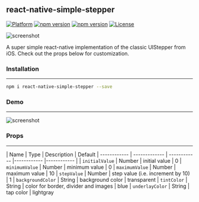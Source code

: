 ## react-native-simple-stepper

[![Platform](https://img.shields.io/badge/platform-react--native-lightgrey.svg)](http://facebook.github.io/react-native/)
[![npm version](http://img.shields.io/npm/v/react-native-simple-stepper.svg)](https://www.npmjs.com/package/react-native-simple-stepper)
[![npm version](http://img.shields.io/npm/dm/react-native-simple-stepper.svg)](https://www.npmjs.com/package/react-native-simple-stepper)
[![License](https://img.shields.io/badge/license-MIT-blue.svg)](https://raw.github.com/devBrian/react-native-simple-stepper/master/LICENSE)

![screenshot](https://raw.github.com/devBrian/react-native-simple-stepper/master/screenshots/stepper.png)

A super simple react-native implementation of the classic UIStepper from iOS. Check out the props below for customization.

### Installation
---
```bash
npm i react-native-simple-stepper --save
```

### Demo
---
![screenshot](https://raw.github.com/devBrian/react-native-simple-stepper/master/screenshots/demo.gif)

### Props
---
| Name | Type | Description | Default
| ------------ | ------------- | ------------ |------------ |------------ |
| ```initialValue``` | Number  | initial value | 0
| ```minimumValue``` | Number  | minimum value | 0
| ```maximumValue``` | Number  | maximum value | 10
| ```stepValue``` | Number  | step value (i.e. increment by 10) | 1
| ```backgroundColor``` | String  | background color | transparent
| ```tintColor``` | String  | color for border, divider and images | blue
| ```underlayColor``` | String  | tap color | lightgray
